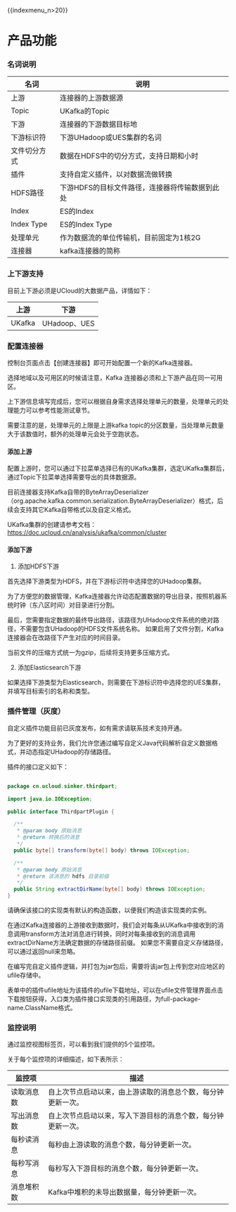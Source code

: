 {{indexmenu_n>20}}

# 产品功能

### 名词说明

| 名词     |  说明      |
| ---------- | ---------- |
| 上游      | 连接器的上游数据源 |
| Topic      | UKafka的Topic  |
| 下游      | 连接器的下游数据目标地 |
| 下游标识符  | 下游UHadoop或UES集群的名词 |
| 文件切分方式      | 数据在HDFS中的切分方式，支持日期和小时 |
| 插件      | 支持自定义插件，以对数据流做转换 |
| HDFS路径   | 下游HDFS的目标文件路径，连接器将传输数据到此处 |
| Index      | ES的Index |
| Index Type      | ES的Index Type |
| 处理单元      | 作为数据流的单位传输机，目前固定为1核2G |
| 连接器      | kafka连接器的简称 |

### 上下游支持

目前上下游必须是UCloud的大数据产品，详情如下：

| 上游     |  下游      |
| ---------- | ---------- |
| UKafka      | UHadoop、UES |

### 配置连接器

控制台页面点击【创建连接器】即可开始配置一个新的Kafka连接器。

选择地域以及可用区的时候请注意，Kafka 连接器必须和上下游产品在同一可用区。

上下游信息填写完成后，您可以根据自身需求选择处理单元的数量，处理单元的处理能力可以参考性能测试章节。

需要注意的是，处理单元的上限是上游kafka topic的分区数量，当处理单元数量大于该数值时，额外的处理单元会处于空跑状态。

#### 添加上游

配置上游时，您可以通过下拉菜单选择已有的UKafka集群，选定UKafka集群后，通过Topic下拉菜单选择需要导出的具体数据源。

目前连接器支持Kafka自带的ByteArrayDeserializer（org.apache.kafka.common.serialization.ByteArrayDeserializer）格式，后续会支持其它Kafka自带格式以及自定义格式。

UKafka集群的创建请参考文档：https://doc.ucloud.cn/analysis/ukafka/common/cluster

#### 添加下游

 1. 添加HDFS下游

首先选择下游类型为HDFS，并在下游标识符中选择您的UHadoop集群。

为了方便您的数据管理，Kafka连接器允许动态配置数据的导出目录，按照机器系统时钟（东八区时间）对目录进行分割。

最后，您需要指定数据的最终导出路径，该路径为UHadoop文件系统的绝对路径，不需要包含UHadoop的HDFS文件系统名称。
如果启用了文件分割，Kafka连接器会在改路径下产生对应的时间目录。

当前文件的压缩方式统一为gzip，后续将支持更多压缩方式。

 2. 添加Elasticsearch下游

如果选择下游类型为Elasticsearch，则需要在下游标识符中选择您的UES集群，并填写目标索引的名称和类型。

### 插件管理（灰度） 

自定义插件功能目前已灰度发布，如有需求请联系技术支持开通。

为了更好的支持业务，我们允许您通过编写自定义Java代码解析自定义数据格式，并动态指定UHadoop的存储路径。

插件的接口定义如下：

``` java

package cn.ucloud.sinker.thirdpart;

import java.io.IOException;

public interface ThirdpartPlugin {

  /**
   * @param body 原始消息
   * @return 转换后的消息
   */
  public byte[] transform(byte[] body) throws IOException;

  /**
   * @param body 原始消息
   * @return 该消息的 hdfs 目录前缀
   */
  public String extractDirName(byte[] body) throws IOException;
}

```

请确保该接口的实现类有默认的构造函数，以便我们构造该实现类的实例。

在通过Kafka连接器的上游接收到数据时，我们会对每条从UKafka中接收到的消息调用transform方法对消息进行转换，同时对每条接收到的消息调用extractDirName方法确定数据的存储路径前缀。
如果您不需要自定义存储路径，可以通过返回null来忽略。

在编写完自定义插件逻辑，并打包为jar包后，需要将该jar包上传到您对应地区的ufile存储中。

表单中的插件ufile地址为该插件的ufile下载地址，可以在ufile文件管理界面点击下载按钮获得，入口类为插件接口实现类的引用路径，为full-package-name.ClassName格式。

### 监控说明

通过监控视图标签页，可以看到我们提供的5个监控项。

关于每个监控项的详细描述，如下表所示：

| 监控项 | 描述 |
| ----- | ----- |
| 读取消息数 | 自上次节点启动以来，由上游读取的消息总个数，每分钟更新一次。 |
| 写出消息数 | 自上次节点启动以来，写入下游目标的消息个数，每分钟更新一次。 |
| 每秒读消息 | 每秒由上游读取的消息个数，每分钟更新一次。 |
| 每秒写消息 | 每秒写入下游目标的消息个数，每分钟更新一次。 |
| 消息堆积数 | Kafka中堆积的未导出数据量，每分钟更新一次。 |

